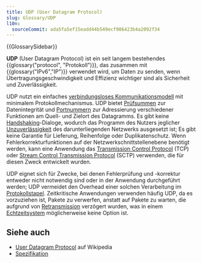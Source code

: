 ```yaml
---
title: UDP (User Datagram Protocol)
slug: Glossary/UDP
l10n:
  sourceCommit: ada5fa5ef15eadd44b549ecf906423b4a2092f34
---
```


{{GlossarySidebar}}

**UDP** (User Datagram Protocol) ist ein seit langem bestehendes {{glossary("protocol", "Protokoll")}}, das zusammen mit {{glossary("IPv6","IP")}} verwendet wird, um Daten zu senden, wenn Übertragungsgeschwindigkeit und Effizienz wichtiger sind als Sicherheit und Zuverlässigkeit.

UDP nutzt ein einfaches [verbindungsloses Kommunikationsmodell](https://en.wikipedia.org/wiki/Connectionless_communication) mit minimalem Protokollmechanismus. UDP bietet [Prüfsummen](https://en.wikipedia.org/wiki/Checksum) zur Datenintegrität und [Portnummern](https://en.wikipedia.org/wiki/Port_numbers) zur Adressierung verschiedener Funktionen am Quell- und Zielort des Datagramms. Es gibt keine [Handshaking](https://en.wikipedia.org/wiki/Handshaking)-Dialoge, wodurch das Programm des Nutzers jeglicher [Unzuverlässigkeit](<https://en.wikipedia.org/wiki/Reliability_(computer_networking)>) des darunterliegenden Netzwerks ausgesetzt ist; Es gibt keine Garantie für Lieferung, Reihenfolge oder Duplikatenschutz. Wenn Fehlerkorrekturfunktionen auf der Netzwerkschnittstellenebene benötigt werden, kann eine Anwendung das [Transmission Control Protocol](https://en.wikipedia.org/wiki/Transmission_Control_Protocol) (TCP) oder [Stream Control Transmission Protocol](https://en.wikipedia.org/wiki/Stream_Control_Transmission_Protocol) (SCTP) verwenden, die für diesen Zweck entwickelt wurden.

UDP eignet sich für Zwecke, bei denen Fehlerprüfung und -korrektur entweder nicht notwendig sind oder in der Anwendung durchgeführt werden; UDP vermeidet den Overhead einer solchen Verarbeitung im [Protokollstapel](https://en.wikipedia.org/wiki/Protocol_stack). Zeitkritische Anwendungen verwenden häufig UDP, da es vorzuziehen ist, Pakete zu verwerfen, anstatt auf Pakete zu warten, die aufgrund von [Retransmission](<https://en.wikipedia.org/wiki/Retransmission_(data_networks)>) verzögert wurden, was in einem [Echtzeitsystem](https://en.wikipedia.org/wiki/Real-time_system) möglicherweise keine Option ist.

## Siehe auch

- [User Datagram Protocol](https://en.wikipedia.org/wiki/User_Datagram_Protocol) auf Wikipedia
- [Spezifikation](https://datatracker.ietf.org/doc/html/rfc768)
